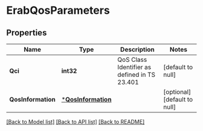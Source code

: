 # ErabQosParameters

## Properties
Name | Type | Description | Notes
------------ | ------------- | ------------- | -------------
**Qci** | **int32** | QoS Class Identifier as defined in TS 23.401 | [default to null]
**QosInformation** | [***QosInformation**](QosInformation.md) |  | [optional] [default to null]

[[Back to Model list]](../README.md#documentation-for-models) [[Back to API list]](../README.md#documentation-for-api-endpoints) [[Back to README]](../README.md)


